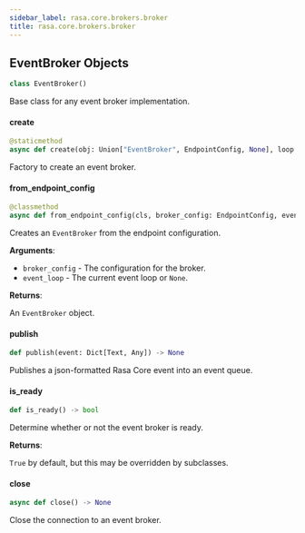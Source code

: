 ```yaml
---
sidebar_label: rasa.core.brokers.broker
title: rasa.core.brokers.broker
---
```

## EventBroker Objects

```python
class EventBroker()
```

Base class for any event broker implementation.

#### create

```python
@staticmethod
async def create(obj: Union["EventBroker", EndpointConfig, None], loop: Optional[AbstractEventLoop] = None) -> Optional["EventBroker"]
```

Factory to create an event broker.

#### from\_endpoint\_config

```python
@classmethod
async def from_endpoint_config(cls, broker_config: EndpointConfig, event_loop: Optional[AbstractEventLoop] = None) -> "EventBroker"
```

Creates an `EventBroker` from the endpoint configuration.

**Arguments**:

- `broker_config` - The configuration for the broker.
- `event_loop` - The current event loop or `None`.
  

**Returns**:

  An `EventBroker` object.

#### publish

```python
def publish(event: Dict[Text, Any]) -> None
```

Publishes a json-formatted Rasa Core event into an event queue.

#### is\_ready

```python
def is_ready() -> bool
```

Determine whether or not the event broker is ready.

**Returns**:

  `True` by default, but this may be overridden by subclasses.

#### close

```python
async def close() -> None
```

Close the connection to an event broker.

